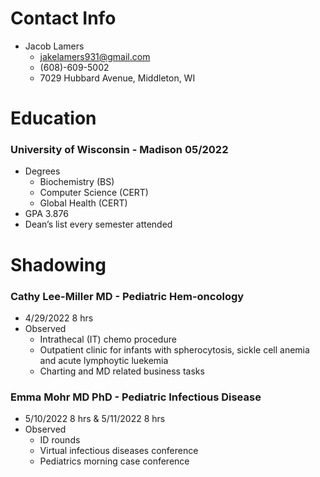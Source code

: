 # Contact Info
- Jacob Lamers
  - jakelamers931@gmail.com
  - (608)-609-5002
  - 7029 Hubbard Avenue, Middleton, WI

# Education
### University of Wisconsin - Madison 05/2022
- Degrees
  - Biochemistry (BS)
  - Computer Science (CERT)
  - Global Health (CERT)
- GPA 3.876
- Dean’s list every semester attended

# Shadowing

### Cathy Lee-Miller MD - Pediatric Hem-oncology
- 4/29/2022 8 hrs
- Observed
  - Intrathecal (IT) chemo procedure
  - Outpatient clinic for infants with spherocytosis, sickle cell anemia and acute lymphoytic luekemia
  - Charting and MD related business tasks

### Emma Mohr MD PhD - Pediatric Infectious Disease
- 5/10/2022 8 hrs & 5/11/2022 8 hrs
- Observed
  - ID rounds
  - Virtual infectious diseases conference
  - Pediatrics morning case conference
